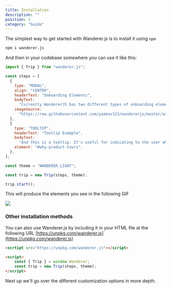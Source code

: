 ```yaml
---
title: Installation
description: ""
position: 1
category: "Guide"
---
```


The simplest way to get started with Wanderer.js is to install it using `npm`

```sh
npm i wanderer.js
```

And then in your codebase somewhere you can use it like this:

```js
import { Trip } from "wanderer.js";

const steps = [
  {
    type: "MODAL",
    align: "CENTER",
    headerText: "Onboarding Elements",
    bodyText:
      "Currently WandererJS has two different types of onboarding elements. Modals (like this), and Tooltips.",
    imageSource:
      "https://raw.githubusercontent.com/yaakov123/wandererjs/master/assets/logo.png",
  },
  {
    type: "TOOLTIP",
    headerText: "Tooltip Example",
    bodyText:
      "And this is a tooltip. It's useful for indicating to the user where a certain UI element is.",
    element: "#why-product-tours",
  },
];

const theme = "WANDERER_LIGHT";

const trip = new Trip(steps, theme);

trip.start();
```

This will produce the elements you see in the following GIF

<img src="/installation-gif.gif" />

### Other installation methods

You can also use Wanderer.js by including it in your HTML file at the following URL
[https://unpkg.com/wanderer.js](https://unpkg.com/wanderer.js)

```html
<scrtipt src="https://unpkg.com/wanderer.js"></script>

<script>
    const { Trip } = window.Wanderer;
    const trip = new Trip(steps, theme);
</script>
```

Next up we'll go over the different customization options in more depth.
